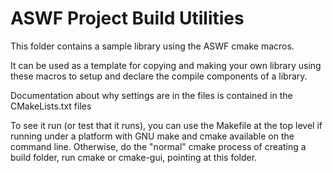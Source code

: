 # ASWF Project Build Utilities

This folder contains a sample library using the ASWF cmake macros.

It can be used as a template for copying and making your own library
using these macros to setup and declare the compile components of a
library.

Documentation about why settings are in the files is contained in the
CMakeLists.txt files

To see it run (or test that it runs), you can use the Makefile at the
top level if running under a platform with GNU make and cmake
available on the command line. Otherwise, do the "normal" cmake
process of creating a build folder, run cmake or cmake-gui, pointing
at this folder.

